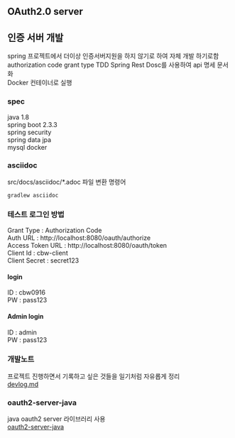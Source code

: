 ## OAuth2.0 server

## 인증 서버 개발
spring 프로젝트에서 더이상 인증서버지원을 하지 않기로 하여 자체 개발 하기로함   
authorization code grant type
TDD
Spring Rest Dosc를 사용하여 api 명세 문서화  
Docker 컨테이너로 실행


### spec
java 1.8  
spring boot 2.3.3  
  spring security  
  spring data jpa  
mysql
docker


### asciidoc
src/docs/asciidoc/*.adoc 파일 변환 명령어
```
gradlew asciidoc
```

### 테스트 로그인 방법
Grant Type : Authorization Code  
Auth URL : http://localhost:8080/oauth/authorize  
Access Token URL : http://localhost:8080/oauth/token  
Client Id : cbw-client  
Client Secret : secret123  

#### login  
ID : cbw0916  
PW : pass123  
#### Admin login 
ID : admin    
PW : pass123  

### 개발노트
프로젝트 진행하면서 기록하고 싶은 것들을 일기처럼 자유롭게 정리  
[devlog.md](https://github.com/ByeongUkChoi/oauth2-server-spring-example/blob/master/DevLog.md)

### oauth2-server-java
java oauth2 server 라이브러리 사용  
[oauth2-server-java](https://github.com/ByeongUkChoi/oauth2-server-java)  
